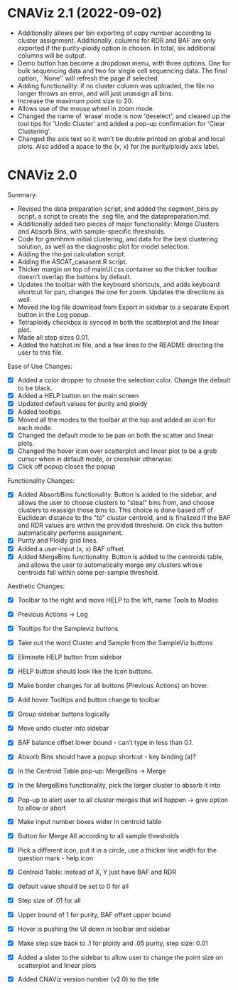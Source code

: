 # CNAViz 2.1 (2022-09-02)
- Additionally allows per bin exporting of copy number according to cluster assignment. Additionally, columns for RDR and BAF are only exported if the purity-ploidy option is chosen. In total, six additional columns will be output. 
- Demo button has become a dropdown menu, with three options. One for bulk sequencing data and two for single cell sequencing data. The final option, ``None'' will refresh the page if selected.
- Adding functionality: if no cluster column was uploaded, the file no longer throws an error, and will just unassign all bins.
- Increase the maximum point size to 20.
- Allows use of the mouse wheel in zoom mode. 
- Changed the name of 'erase' mode is now 'deselect', and cleared up the tool tips for 'Undo Cluster' and added a pop-up confirmation for 'Clear Clustering'.
- Changed the axis text so it won't be double printed on global and local plots. Also added a space to the (x, x) for the purity/ploidy axis label.

# CNAViz 2.0 
Summary: 
- Revised the data preparation script, and added the segment_bins.py script, a script to create the .seg file, and the datapreparation.md.
- Additionally added two pieces of major functionality:  Merge Clusters and Absorb Bins, with sample-specific thresholds.
- Code for gmmhmm initial clustering, and data for the best clustering solution, as well as the diagnostic plot for model selection.
- Adding the rho psi calculation script.
- Adding the ASCAT_casasent.R script. 
- Thicker margin on top of mainUI css container so the thicker toolbar doesn't overlap the buttons by default.
- Updates the toolbar with the keyboard shortcuts, and adds keyboard shortcut for pan, changes the one for zoom. Updates the directions as well.
- Moved the log file download from Export in sidebar to a separate Export button in the Log popup.
- Tetraploidy checkbox is synced in both the scatterplot and the linear plot.
- Made all step sizes 0.01.
- Added the hatchet.ini file, and a few lines to the README directing the user to this file.

Ease of Use Changes:

- [x] Added a color dropper to choose the selection color. Change the default to be black.
- [x]  Added a HELP button on the main screen
- [x]  Updated default values for purity and ploidy
- [x]  Added tooltips
- [x]  Moved all the modes to the toolbar at the top and added an icon for each mode.
- [x]  Changed the default mode to be pan on both the scatter and linear plots.
- [x]  Changed the hover icon over scatterplot and linear plot to be a grab cursor when in default mode, or crosshair otherwise.
- [x]  Click off popup closes the popup

Functionality Changes:
- [x]  Added AbsorbBins functionality. Button is added to the sidebar, and allows the user to choose clusters to "steal" bins from, and choose clusters to reassign those bins to. This choice is done based off of Euclidean distance to the "to" cluster centroid, and is finalized if the BAF and RDR values are within the provided threshold. On click this button automatically performs assignment.
- [x]  Purity and Ploidy grid lines.
- [x]  Added a user-input (x, x) BAF offset
- [x]  Added MergeBins functionality. Button is added to the centroids table, and allows the user to automatically merge any clusters whose centroids fall within some per-sample threshold.

Aesthetic Changes:

- [x]  Toolbar to the right and move HELP to the left, name Tools to Modes
- [x]  Previous Actions -> Log
- [x]  Tooltips for the Sampleviz buttons
- [x]  Take out the word Cluster and Sample from the SampleViz buttons
- [x]  Eliminate HELP button from sidebar
- [x]  HELP button should look like the Icon buttons.
- [x]  Make border changes for all buttons (Previous Actions) on hover.
- [x]  Add hover Tooltips and button change to toolbar
- [x]  Group sidebar buttons logically
- [x]  Move undo cluster into sidebar
- [x]  BAF balance offset lower bound - can’t type in less than 0.1.
- [x]  Absorb Bins should have a popup shortcut - key binding (a)?
- [x]  In the Centroid Table pop-up: MergeBins -> Merge
- [x]  In the MergeBins functionality, pick the larger cluster to absorb it into
- [x]  Pop-up to alert user to all cluster merges that will happen -> give option to allow or abort
- [x]  Make input number boxes wider in centroid table
- [x]  Button for Merge All according to all sample thresholds
- [x]  Pick a different icon, put it in a circle, use a thicker line width for the question mark - help icon
- [x]  Centroid Table: instead of X, Y just have BAF and RDR
- [x]  default value should be set to 0 for all
- [x]  Step size of .01 for all
- [x]  Upper bound of 1 for purity, BAF offset upper bound
- [x]  Hover is pushing the UI down in toolbar and sidebar
- [x]  Make step size back to .1 for ploidy and .05 purity, step size: 0.01
- [x]  Added a slider to the sidebar to allow user to change the point size on scatterplot and linear plots
- [x]  Added CNAViz version number (v2.0) to the title

